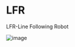 # LFR
LFR-Line Following Robot



![image](https://github.com/kharsh807/LFR/assets/121211344/1ce53c92-b77c-404d-9e36-03e0aceec33c)

